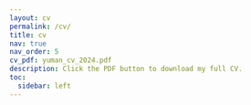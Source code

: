```yaml
---
layout: cv
permalink: /cv/
title: cv
nav: true
nav_order: 5
cv_pdf: yuman_cv_2024.pdf
description: Click the PDF button to download my full CV.
toc:
  sidebar: left
---
```

